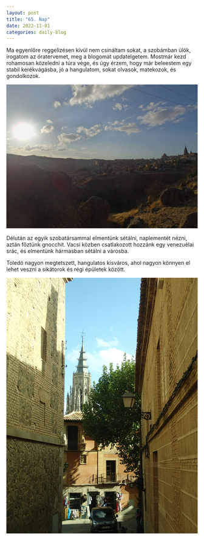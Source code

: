 ```yaml
---
layout: post
title: "65. Nap"
date: 2022-11-01
categories: daily-blog
---
```


Ma egyenlőre reggelizésen kívül nem csináltam sokat, a szobámban ülök, írogatom az óratervemet, meg a blogomat updatelgetem. Mostmár kezd rohamosan közeledni a túra vége, és úgy érzem, hogy már beleestem egy stabil kerékvágásba, jó a hangulatom, sokat olvasok, matekozok, és gondolkozok.

![Naplemente](/day65sunset.jpg)

Délután az egyik szobatársammal elmentünk sétálni, naplementét nézni, aztán főztünk gnocchit. Vacsi közben csatlakozott hozzánk egy venezuélai srác, és elmentünk hármasban sétálni a városba.

Toledó nagyon megtetszett, hangulatos kisváros, ahol nagyon könnyen el lehet veszni a sikátorok és régi épületek között.

![Sikátor](/day65sikator.jpg)
